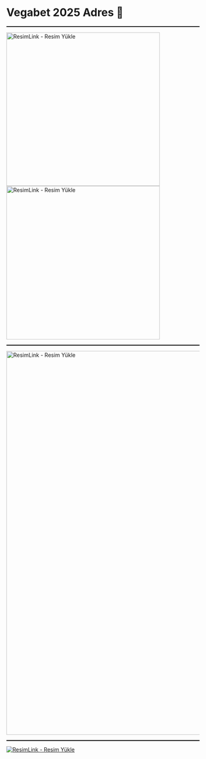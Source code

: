 # Vegabet 2025 Adres 👋

<hr style="border: none; height: 2px; background-color: #000;">
<a href="https:/linkcuts.org/7c0nbxsr" title="ResimLink - Resim Yükle" style="display:inline-block; margin-right: 10px;">
  <img src="https://r.resimlink.com/Z9GXUQe3n8NC.jpeg" title="ResimLink - Resim Yükle" alt="ResimLink - Resim Yükle" width="400">
</a>
<a href="https:/linkcuts.org/7c0nbxsr" title="ResimLink - Resim Yükle" style="display:inline-block;">
  <img src="https://r.resimlink.com/pbiRcmNJ5H.jpeg" title="ResimLink - Resim Yükle" alt="ResimLink - Resim Yükle" width="400">
</a>

<hr style="border: none; height: 2px; background-color: #000;">
<a href="https://t.me/albayabi" title="ResimLink - Resim Yükle"><img src="https://r.resimlink.com/u7HTKI4.png" title="ResimLink - Resim Yükle" alt="ResimLink - Resim Yükle" width="1000" ></a>
<hr style="border: none; height: 2px; background-color: #000;">
<a href="https://indexle.com" title="ResimLink - Resim Yükle"><img src="https://r.resimlink.com/xAdnZ.jpg" title="ResimLink - Resim Yükle" alt="ResimLink - Resim Yükle"></a>
